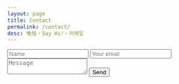 ```yaml
---
layout: page
title: Contact
permalink: /contact/
desc: 电信・Say Hi!・이메일
---
```


<form accept-charset="UTF-8" action="//formspree.io/jaryl@jarylwang.com" method="POST">
	<input name="name" placeholder="Name" required="">
	<input name="_replyto" placeholder="Your email" required="">
	<textarea name="message" placeholder="Message" required=""></textarea> <input id="submit" type="submit" value="Send">
	<input type="hidden" name="_next" value="//www.jarylwang.com/contact/submitted/">
	<input type="hidden" name="_subject" value="Form Submission from JarylWANG.com">
	</form>
